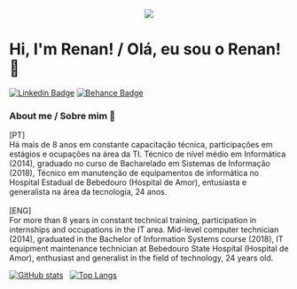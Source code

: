 <div align="center"> 

<img src="https://media-exp3.licdn.com/dms/image/C4D16AQEr5LJGzyO40A/profile-displaybackgroundimage-shrink_350_1400/0/1594411235767?e=1631145600&v=beta&t=IVC171GGta60gZVq5tciu15vqaH6AAnKqcE6hRHjKiY">

</div>

# Hi, I'm Renan! / Olá, eu sou o Renan! 👋

[![Linkedin Badge](https://img.shields.io/badge/-LinkedIn-blue?style=flat-square&logo=Linkedin&logoColor=white&link=https://www.linkedin.com/in/renan-borba-95b294a3/)](https://www.linkedin.com/in/renan-borba-95b294a3/)
[![Behance Badge](https://img.shields.io/badge/-Behance-blue?style=flat-square&logo=Behance&logoColor=white&link=https://www.behance.net/renanborba2)](https://www.behance.net/renanborba2)


### About me / Sobre mim 🚀
[PT] <br>
Há mais de 8 anos em constante capacitação técnica, participações em estágios e ocupações na área da TI. Técnico de nível médio em Informática (2014), graduado no curso de Bacharelado em
Sistemas de Informação (2018), Técnico em manutenção de equipamentos de informática no Hospital Estadual de Bebedouro (Hospital de Amor), entusiasta e generalista na área da tecnologia, 24 anos.
<br>
<br>
[ENG] <br>
For more than 8 years in constant technical training, participation in internships and occupations in the IT area. Mid-level computer technician (2014), graduated in the Bachelor of Information Systems course (2018), IT equipment maintenance technician at Bebedouro State Hospital (Hospital de Amor), enthusiast and generalist in the field of technology, 24 years old.

  
[![GitHub stats](https://github-readme-stats.vercel.app/api?username=RenanBorba&show_icons=true)](https://github.com/RenanBorba?tab=overview&from=2021-05-01&to=2021-05-10) &nbsp; [![Top Langs](https://github-readme-stats.vercel.app/api/top-langs/?username=RenanBorba&layout=compact)](https://github.com/RenanBorba?tab=repositories) 
